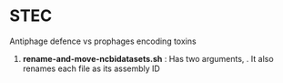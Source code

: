 # STEC
Antiphage defence vs prophages encoding toxins 

1. **rename-and-move-ncbidatasets.sh** : Has two arguments, <folder with single  NCBI datasets> <destination folder>. It also renames each file as its assembly ID 
